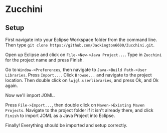 # Zucchini

## Setup

First navigate into your Eclipse Workspace folder from the command line. 
Then type `git clone https://github.com/Jackington6600/Zucchini.git`.

Open up Eclipse and click on `File->New->Java Project...`. Type in `Zucchini` for the project name and press Finish.

Go to `Window->Preferences`, then navigate to `Java->Build Path->User Libraries`. Press `Import...`. Click `Browse...` and navigate to the project location. Then double click on `lwjgl.userlibraries`, and press Ok, and Ok again.

Now we'll import JOML.

Press `File->Import...`, then double click on `Maven->Existing Maven Projects`. Navigate to the project folder if it isn't already there, and click `Finish` to import JOML as a Java Project into Eclipse.

Finally! Everything should be imported and setup correctly.
